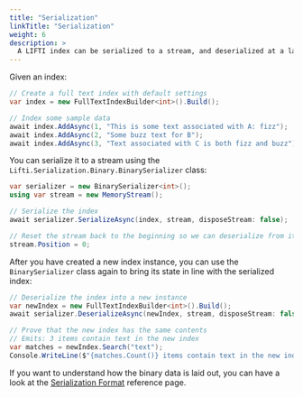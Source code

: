 ```yaml
---
title: "Serialization"
linkTitle: "Serialization"
weight: 6
description: >
  A LIFTI index can be serialized to a stream, and deserialized at a later date.
---
```


Given an index:

``` csharp
// Create a full text index with default settings
var index = new FullTextIndexBuilder<int>().Build();

// Index some sample data
await index.AddAsync(1, "This is some text associated with A: fizz");
await index.AddAsync(2, "Some buzz text for B");
await index.AddAsync(3, "Text associated with C is both fizz and buzz");

```

You can serialize it to a stream using the `Lifti.Serialization.Binary.BinarySerializer` class:

``` csharp
var serializer = new BinarySerializer<int>();
using var stream = new MemoryStream();

// Serialize the index
await serializer.SerializeAsync(index, stream, disposeStream: false);

// Reset the stream back to the beginning so we can deserialize from it
stream.Position = 0; 
```

After you have created a new index instance, you can use the `BinarySerializer` class again to bring its state in line with the serialized index:

``` csharp
// Deserialize the index into a new instance
var newIndex = new FullTextIndexBuilder<int>().Build();
await serializer.DeserializeAsync(newIndex, stream, disposeStream: false);

// Prove that the new index has the same contents
// Emits: 3 items contain text in the new index
var matches = newIndex.Search("text");
Console.WriteLine($"{matches.Count()} items contain text in the new index");
```

If you want to understand how the binary data is laid out, you can have a look at the [Serialization Format](../reference/serialization-format) reference page.
